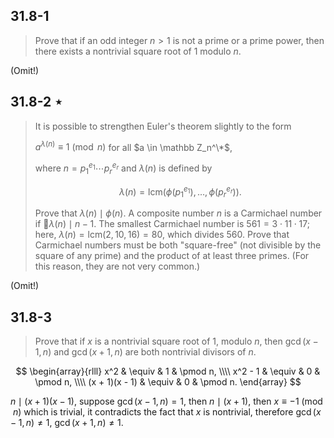 ## 31.8-1

> Prove that if an odd integer $n > 1$ is not a prime or a prime power, then there exists a nontrivial square root of $1$ modulo $n$.

(Omit!)

## 31.8-2 $\star$

> It is possible to strengthen Euler's theorem slightly to the form
>
> $a^{\lambda(n)} \equiv 1 \pmod n$ for all $a \in \mathbb Z_n^\*$,
>
> where $n = p_1^{e_1} \cdots p_r^{e_r}$ and $\lambda(n)$ is defined by
>
> $$\lambda(n) = \text{lcm}(\phi(p_1^{e_1}), \ldots, \phi(p_r^{e_r})). \tag{31.42}$$
>
> Prove that $\lambda(n) \mid \phi(n)$. A composite number $n$ is a Carmichael number if $\lambda(n) \mid n - 1$. The smallest Carmichael number is $561 = 3 \cdot 11 \cdot 17$; here, $\lambda(n) = \text{lcm}(2, 10, 16) = 80$, which divides $560$. Prove that Carmichael numbers must be both "square-free" (not divisible by the square of any prime) and the product of at least three primes. (For this reason, they are not very common.)

(Omit!)

## 31.8-3

> Prove that if $x$ is a nontrivial square root of $1$, modulo $n$, then $\gcd(x - 1, n)$ and $\gcd(x + 1, n)$ are both nontrivial divisors of $n$.

$$
\begin{array}{rlll}
           x^2 & \equiv & 1 & \pmod n, \\\\
       x^2 - 1 & \equiv & 0 & \pmod n, \\\\
(x + 1)(x - 1) & \equiv & 0 & \pmod n.
\end{array}
$$

$n \mid (x + 1)(x - 1)$, suppose $\gcd(x - 1, n) = 1$, then $n \mid (x + 1)$, then $x \equiv -1 \pmod n$ which is trivial, it contradicts the fact that $x$ is nontrivial, therefore $\gcd(x - 1, n) \ne 1$, $\gcd(x + 1, n) \ne 1$.
